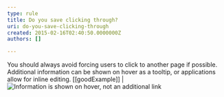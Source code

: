```yaml
---
type: rule
title: Do you save clicking through?
uri: do-you-save-clicking-through
created: 2015-02-16T02:40:50.0000000Z
authors: []

---
```


You should always avoid forcing users to click to another page if possible. Additional information can be shown on hover as a tooltip, or applications allow for inline editing.
 [[goodExample]]
| ![Information is shown on hover, not an additional link](../assets/Clickingthrough.jpg)
